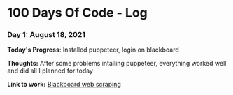 # 100 Days Of Code - Log

### Day 1: August 18, 2021

**Today's Progress**: Installed puppeteer, login on blackboard

**Thoughts:** After some problems intalling puppeteer, everything worked well and did all I planned for today

**Link to work:** [Blackboard web scraping](https://github.com/oAddson/blackboard-web-scraping)